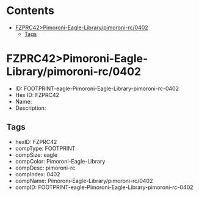



Contents
========

* [FZPRC42>Pimoroni-Eagle-Library/pimoroni-rc/0402](#fzprc42pimoroni-eagle-librarypimoroni-rc0402)
	* [Tags](#tags)

# FZPRC42>Pimoroni-Eagle-Library/pimoroni-rc/0402

- ID: FOOTPRINT-eagle-Pimoroni-Eagle-Library-pimoroni-rc-0402
- Hex ID: FZPRC42
- Name: 
- Description: 

## Tags

- hexID: FZPRC42
- oompType: FOOTPRINT
- oompSize: eagle
- oompColor: Pimoroni-Eagle-Library
- oompDesc: pimoroni-rc
- oompIndex: 0402
- oompName: Pimoroni-Eagle-Library/pimoroni-rc/0402
- oompID: FOOTPRINT-eagle-Pimoroni-Eagle-Library-pimoroni-rc-0402
